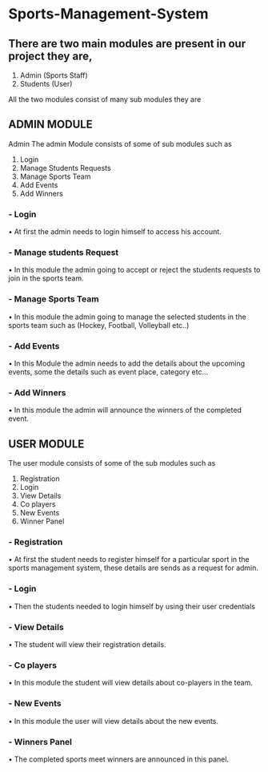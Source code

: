 # Sports-Management-System

## There are two main modules are present in our project they are,
  1) Admin (Sports Staff) 
  2) Students (User) 

All the two modules consist of many sub modules they are

## ADMIN MODULE

Admin The admin Module consists of some of sub modules such as 
  1) Login 
  2) Manage Students Requests 
  3) Manage Sports Team 
  4) Add Events 
  5) Add Winners 
 
### - Login

   • At first the admin needs to login himself to access his account.
   
### - Manage students Request 

   • In this module the admin going to accept or reject the students requests to join in the sports team.
    
### - Manage Sports Team

   • In this module the admin going to manage the selected students in the sports team such as (Hockey, Football, Volleyball etc..)
    
### - Add Events 

   • In this Module the admin needs to add the details about the upcoming events, some the details such as event place, category etc...
    
### - Add Winners 

   • In this module the admin will announce the winners of the completed event.
  
## USER MODULE

The user module consists of some of the sub modules such as 
  1) Registration 
  2) Login 
  3) View Details   
  4) Co players 
  5) New Events 
  6) Winner Panel
  
### - Registration 

  • At first the student needs to register himself for a particular sport in the sports management system, these details are sends as a request for admin. 
  
### - Login 

  • Then the students needed to login himself by using their user credentials 
  
### - View Details 

  • The student will view their registration details.
   
### - Co players

  • In this module the student will view details about co-players in the team. 
  
### - New Events 

  • In this module the user will view details about the new events. 
  
### - Winners Panel 

  • The completed sports meet winners are announced in this panel.

